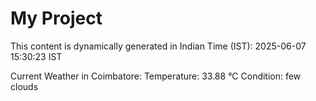 # My Project

This content is dynamically generated in Indian Time (IST): 2025-06-07 15:30:23 IST


Current Weather in Coimbatore:
Temperature: 33.88 °C
Condition: few clouds
